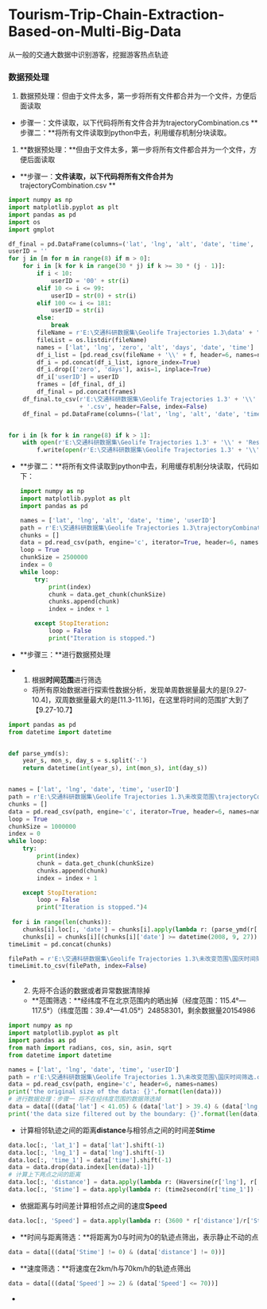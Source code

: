 # Tourism-Trip-Chain-Extraction-Based-on-Multi-Big-Data
从一般的交通大数据中识别游客，挖掘游客热点轨迹
### 数据预处理
1. 数据预处理：但由于文件太多，第一步将所有文件都合并为一个文件，方便后面读取
- 步骤一：文件读取，以下代码将所有文件合并为trajectoryCombination.cs
 **步骤二：**将所有文件读取到python中去，利用缓存机制分块读取。
1. **数据预处理：**但由于文件太多，第一步将所有文件都合并为一个文件，方便后面读取

- **步骤一：**文件读取，以下代码将所有文件合并为**trajectoryCombination.csv **

```python
import numpy as np
import matplotlib.pyplot as plt
import pandas as pd
import os
import gmplot

df_final = pd.DataFrame(columns=('lat', 'lng', 'alt', 'date', 'time', 'userID'))
userID = ''
for j in [m for m in range(8) if m > 0]:
    for i in [k for k in range(30 * j) if k >= 30 * (j - 1)]:
        if i < 10:
            userID = '00' + str(i)
        elif 10 <= i <= 99:
            userID = str(0) + str(i)
        elif 100 <= i <= 181:
            userID = str(i)
        else:
            break
        fileName = r'E:\交通科研数据集\Geolife Trajectories 1.3\data' + '\\' + userID + '\\Trajectory'
        fileList = os.listdir(fileName)
        names = ['lat', 'lng', 'zero', 'alt', 'days', 'date', 'time']
        df_i_list = [pd.read_csv(fileName + '\\' + f, header=6, names=names, index_col=False) for f in fileList]
        df_i = pd.concat(df_i_list, ignore_index=True)
        df_i.drop(['zero', 'days'], axis=1, inplace=True)
        df_i['userID'] = userID
        frames = [df_final, df_i]
        df_final = pd.concat(frames)
    df_final.to_csv(r'E:\交通科研数据集\Geolife Trajectories 1.3' + '\\' + 'Result' + str(j)
                    + '.csv', header=False, index=False)
    df_final = pd.DataFrame(columns=('lat', 'lng', 'alt', 'date', 'time', 'userID'))


for i in [k for k in range(8) if k > 1]:
    with open(r'E:\交通科研数据集\Geolife Trajectories 1.3' + '\\' + 'Result1.csv', 'ab') as f:
        f.write(open(r'E:\交通科研数据集\Geolife Trajectories 1.3' + '\\' + 'Result' + str(i) + '.csv', 'rb').read())
```

- **步骤二：**将所有文件读取到python中去，利用缓存机制分块读取，代码如下：

  ```python
  import numpy as np
  import matplotlib.pyplot as plt
  import pandas as pd
  
  names = ['lat', 'lng', 'alt', 'date', 'time', 'userID']
  path = r'E:\交通科研数据集\Geolife Trajectories 1.3\trajectoryCombination.csv'
  chunks = []
  data = pd.read_csv(path, engine='c', iterator=True, header=6, names=names)
  loop = True
  chunkSize = 2500000
  index = 0
  while loop:
      try:
          print(index)
          chunk = data.get_chunk(chunkSize)
          chunks.append(chunk)
          index = index + 1
  
      except StopIteration:
          loop = False
          print("Iteration is stopped.")
  ```

- **步骤三：**进行数据预处理

- 1. 根据**时间范围**进行筛选

  - 将所有原始数据进行探索性数据分析，发现单周数据量最大的是[9.27-10.4]，双周数据量最大的是[11.3-11.16]，在这里将时间的范围扩大到了【9.27-10.7】
```python
import pandas as pd
from datetime import datetime


def parse_ymd(s):
    year_s, mon_s, day_s = s.split('-')
    return datetime(int(year_s), int(mon_s), int(day_s))


names = ['lat', 'lng', 'date', 'time', 'userID']
path = r'E:\交通科研数据集\Geolife Trajectories 1.3\未改变范围\trajectoryCombination.csv'
chunks = []
data = pd.read_csv(path, engine='c', iterator=True, header=6, names=names)
loop = True
chunkSize = 1000000
index = 0
while loop:
    try:
        print(index)
        chunk = data.get_chunk(chunkSize)
        chunks.append(chunk)
        index = index + 1

    except StopIteration:
        loop = False
        print("Iteration is stopped.")4
        
 for i in range(len(chunks)):
    chunks[i].loc[:, 'date'] = chunks[i].apply(lambda r: (parse_ymd(r['date'])), axis=1)
    chunks[i] = chunks[i][(chunks[i]['date'] >= datetime(2008, 9, 27)) & (chunks[i]['date'] <= datetime(2008, 10, 7))]
timeLimit = pd.concat(chunks)

filePath = r'E:\交通科研数据集\Geolife Trajectories 1.3\未改变范围\国庆时间筛选.csv'
timeLimit.to_csv(filePath, index=False)
```

- 2. 先将不合适的数据或者异常数据清除掉

  - **范围筛选：**经纬度不在北京范围内的晒出掉（经度范围：115.4°—117.5°）（纬度范围：39.4°—41.05°）24858301，剩余数据量20154986

```python
import numpy as np
import matplotlib.pyplot as plt
import pandas as pd
from math import radians, cos, sin, asin, sqrt
from datetime import datetime

names = ['lat', 'lng', 'date', 'time', 'userID']
path = r'E:\交通科研数据集\Geolife Trajectories 1.3\未改变范围\国庆时间筛选.csv'
data = pd.read_csv(path, engine='c', header=6, names=names)
print('the original size of the data: {}'.format(len(data)))
# 进行数据处理：步骤一 将不在经纬度范围的数据筛选掉
data = data[((data['lat'] < 41.05) & (data['lat'] > 39.4) & (data['lng'] < 117.5) & (data['lng'] > 115.4))]
print('the data size filtered out by the boundary: {}'.format(len(data)))
```

- 计算相邻轨迹之间的距离**distance**与相邻点之间的时间差**Stime**

```python
data.loc[:, 'lat_1'] = data['lat'].shift(-1)
data.loc[:, 'lng_1'] = data['lng'].shift(-1)
data.loc[:, 'time_1'] = data['time'].shift(-1)
data = data.drop(data.index[len(data)-1])
# 计算上下两点之间的距离
data.loc[:, 'distance'] = data.apply(lambda r: (Haversine(r['lng'], r['lat'], r['lng_1'], r['lat_1'])), axis=1)
data.loc[:, 'Stime'] = data.apply(lambda r: (time2second(r['time_1']) - time2second(r['time'])), axis=1)
```
- 依据距离与时间差计算相邻点之间的速度**Speed**
```python
data.loc[:, 'Speed'] = data.apply(lambda r: (3600 * r['distance']/r['Stime']), axis=1)
```
- **时间与距离筛选：**将距离为0与时间为0的轨迹点筛出，表示静止不动的点

```python
data = data[((data['Stime'] != 0) & (data['distance'] != 0))]
```
- **速度筛选：**将速度在2km/h与70km/h的轨迹点筛出

```python
data = data[((data['Speed'] >= 2) & (data['Speed'] <= 70))]
```
- 
